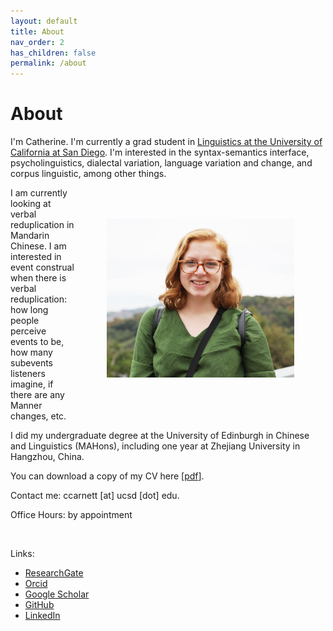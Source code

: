 ```yaml
---
layout: default
title: About
nav_order: 2
has_children: false
permalink: /about
---
```


# About

I'm Catherine. I'm currently a grad student in [Linguistics at the University of California at San Diego](https://linguistics.ucsd.edu/). I'm interested in the syntax-semantics interface, psycholinguistics, dialectal variation, language variation and change, and corpus linguistic, among other things.

<img src="/assets/images/headshot.jpg" ALIGN="right" width="300" HSPACE="50" VSPACE="50" />

I am currently looking at verbal reduplication in Mandarin Chinese. I am interested in event construal when there is verbal reduplication: how long people perceive events to be, how many subevents listeners imagine, if there are any Manner changes, etc. 

I did my undergraduate degree at the University of Edinburgh in Chinese and Linguistics (MAHons), including one year at Zhejiang University in Hangzhou, China. 

You can download a copy of my CV here [[pdf](https://drive.google.com/file/d/1l8Y6_LKuEDk1AI_QaetaSTfGeU6sIyO1/view?usp=sharing)]. 

Contact me: ccarnett [at] ucsd [dot] edu.

Office Hours: by appointment

<br clear="right"/>

Links:
- [ResearchGate](https://www.researchgate.net/profile/Catherine_Arnett) 
- [Orcid](https://orcid.org/0000-0003-0448-5415)
- [Google Scholar](https://scholar.google.com/citations?user=bLS_8RAAAAAJ&hl=en) 
- [GitHub](https://github.com/catherinearnett)
- [LinkedIn](https://www.linkedin.com/in/catherine-arnett96/)
